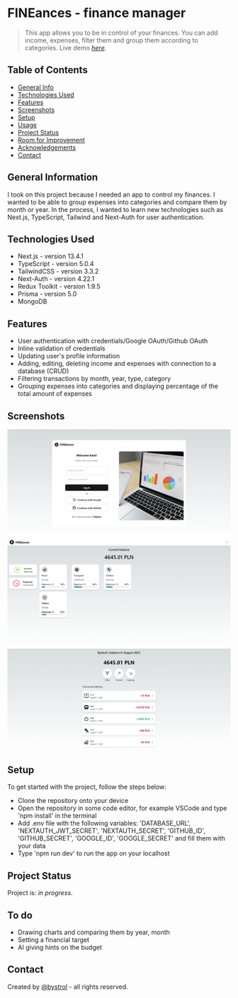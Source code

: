 # FINEances - finance manager
> This app allows you to be in control of your finances. You can add income, expenses, filter them and group them according to categories.
> Live demo [_here_](https://finance-manager-six.vercel.app/).

## Table of Contents
* [General Info](#general-information)
* [Technologies Used](#technologies-used)
* [Features](#features)
* [Screenshots](#screenshots)
* [Setup](#setup)
* [Usage](#usage)
* [Project Status](#project-status)
* [Room for Improvement](#room-for-improvement)
* [Acknowledgements](#acknowledgements)
* [Contact](#contact)


## General Information
I took on this project because I needed an app to control my finances. I wanted to be able to group expenses into categories and compare them by month or year. In the process, I wanted to learn new technologies such as Next.js, TypeScript, Tailwind and Next-Auth for user authentication.


## Technologies Used
- Next.js - version 13.4.1
- TypeScript - version 5.0.4
- TailwindCSS - version 3.3.2
- Next-Auth - version 4.22.1
- Redux Toolkit - version 1.9.5
- Prisma - version 5.0
- MongoDB


## Features
- User authentication with credentials/Google OAuth/Github OAuth
- Inline validation of credentials
- Updating user's profile information
- Adding, editing, deleting income and expenses with connection to a database (CRUD)
- Filtering transactions by month, year, type, category
- Grouping expenses into categories and displaying percentage of the total amount of expenses


## Screenshots
![Auth page](./public/images/auth-page.png)
![Auth page](./public/images/home-page.png)
![Auth page](./public/images/balance-page.png)


## Setup
To get started with the project, follow the steps below:
- Clone the repository onto your device
- Open the repository in some code editor, for example VSCode and type 'npm install' in the terminal
- Add .env file with the following variables: 'DATABASE_URL', 'NEXTAUTH_JWT_SECRET', 'NEXTAUTH_SECRET', 'GITHUB_ID', 'GITHUB_SECRET', 'GOOGLE_ID', 'GOOGLE_SECRET' and fill them with your data
- Type 'npm run dev' to run the app on your localhost


## Project Status
Project is: _in progress_.


## To do
- Drawing charts and comparing them by year, month
- Setting a financial target
- AI giving hints on the budget


## Contact
Created by [@bystrol](https://github.com/Bystrol) - all rights reserved.